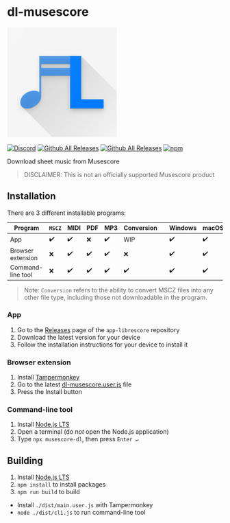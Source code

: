 # dl-musescore

<img src="images/logo.png" width="256" alt="LibreScore logo">

[![Discord](https://img.shields.io/discord/774491656643674122?color=5865F2&label=&labelColor=555555&logo=discord&logoColor=FFFFFF)](https://discord.gg/DKu7cUZ4XQ) [![Github All Releases](https://img.shields.io/github/downloads/LibreScore/app-librescore/total.svg?label=App)](https://github.com/LibreScore/app-librescore/releases/latest) [![Github All Releases](https://img.shields.io/github/downloads/LibreScore/dl-musescore/total.svg?label=Browser+extension)](https://github.com/LibreScore/dl-musescore/releases/latest) [![npm](https://img.shields.io/npm/dt/musescore-dl?label=Command-line+tool)](https://www.npmjs.com/package/musescore-dl)

Download sheet music from Musescore

> DISCLAIMER: This is not an officially supported Musescore product

## Installation

There are 3 different installable programs:

| Program           | `MSCZ` | MIDI | PDF | MP3 | Conversion |     | Windows | macOS | Linux | Android | iOS |
| ----------------- | ------ | ---- | --- | --- | ---------- | --- | ------- | ----- | ----- | ------- | --- |
| App               | ✔️     | ✔️   | ❌  | ✔️  | WIP         |     | ✔️      | ✔️    | WIP   | ✔️      | ❌  |
| Browser extension | ❌     | ✔️   | ✔️  | ✔️  | ❌         |     | ✔️      | ✔️    | ✔️    | ✔️      | ❌  |
| Command-line tool | ❌     | ✔️   | ✔️  | ✔️  | ✔️         |     | ✔️      | ✔️    | ✔️    | ✔️      | ❌  |

> Note: `Conversion` refers to the ability to convert MSCZ files into any other file type, including those not downloadable in the program.

### App

1. Go to the [Releases](https://github.com/LibreScore/app-librescore/releases/latest) page of the `app-librescore` repository
2. Download the latest version for your device
3. Follow the installation instructions for your device to install it

### Browser extension

1. Install [Tampermonkey](https://www.tampermonkey.net)
2. Go to the latest [dl-musescore.user.js](https://github.com/LibreScore/dl-musescore/releases/latest/download/dl-musescore.user.js) file
3. Press the Install button

### Command-line tool

1. Install [Node.js LTS](https://nodejs.org)
2. Open a terminal (do _not_ open the Node.js application)
3. Type `npx musescore-dl`, then press `Enter ↵`

## Building

1. Install [Node.js LTS](https://nodejs.org)
2. `npm install` to install packages
3. `npm run build` to build

- Install `./dist/main.user.js` with Tampermonkey
- `node ./dist/cli.js` to run command-line tool
